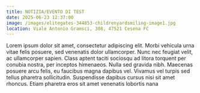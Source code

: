 ```yaml
---
title: NOTIZIA/EVENTO DI TEST
date: 2025-06-23 12:37:00
image: /images/elitegates-344853-childrenyardsmiling-image1.jpg
location: Viale Antonio Gramsci, 308, 47521 Cesena FC
---
```

Lorem ipsum dolor sit amet, consectetur adipiscing elit. Morbi vehicula urna vitae felis posuere, sed venenatis dolor ullamcorper. Nunc nec feugiat velit, ac ullamcorper sapien. Class aptent taciti sociosqu ad litora torquent per conubia nostra, per inceptos himenaeos. Nulla sed gravida nibh. Maecenas posuere arcu felis, eu faucibus magna dapibus vel. Vivamus vel turpis sed tellus pharetra sollicitudin. Suspendisse dapibus cursus nisi sit amet rhoncus. Etiam pharetra eros sit amet venenatis lobortis nana
